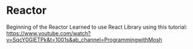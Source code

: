 # Reactor
Beginning of the Reactor 
Learned to use React Library using this tutorial: https://www.youtube.com/watch?v=SqcY0GlETPk&t=1001s&ab_channel=ProgrammingwithMosh